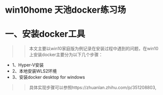 win10home 天池docker练习场
===============
# 一、安装docker工具
>>本文主要以win10家庭版为例记录在安装过程中遇到的问题，在win10上安装docker主要分为以下几个步骤：
* 1、Hyper-V安装
* 2、本地安装WLS2环境
* 3、安装docker desktop for windows
>>具体实现步骤可以参照https://zhuanlan.zhihu.com/p/351208803,
